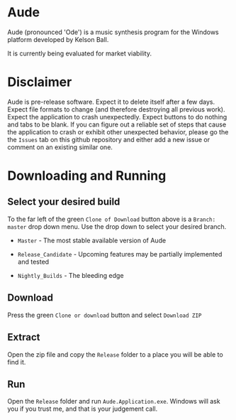 # Aude

Aude (pronounced 'Ode') is a music synthesis program for the Windows platform developed by Kelson Ball.

It is currently being evaluated for market viability. 

# Disclaimer

Aude is pre-release software. Expect it to delete itself after a few days. 
Expect file formats to change (and therefore destroying all previous work). 
Expect the application to crash unexpectedly. Expect buttons to do nothing and tabs to be blank. 
If you can figure out a reliable set of steps that cause the application to crash or exhibit other unexpected behavior, please go the the `Issues` tab on this github
repository and either add a new issue or comment on an existing similar one. 

# Downloading and Running

## Select your desired build
To the far left of the green `Clone of Download` button above is a `Branch: master` drop down menu. Use the drop down to select your desired branch. 

  * `Master` - The most stable available version of Aude
  
  * `Release_Candidate` - Upcoming features may be partially implemented and tested
  
  * `Nightly_Builds` - The bleeding edge 

## Download
Press the green `Clone or download` button and select `Download ZIP`

## Extract
Open the zip file and copy the `Release` folder to a place you will be able to find it.

## Run
Open the `Release` folder and run `Aude.Application.exe`. 
Windows will ask you if you trust me, and that is your judgement call.